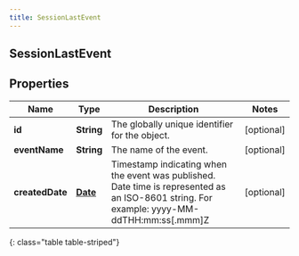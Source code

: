 ```yaml
---
title: SessionLastEvent
---
```


## SessionLastEvent

## Properties

| Name            | Type                                     | Description                                                                                                                                | Notes      |
| --------------- | ---------------------------------------- | ------------------------------------------------------------------------------------------------------------------------------------------ | ---------- |
| **id**          | <!----><!---->**String**<!---->          | The globally unique identifier for the object.                                                                                             | [optional] |
| **eventName**   | <!----><!---->**String**<!---->          | The name of the event.                                                                                                                     | [optional] |
| **createdDate** | <!----><!---->[**Date**](Date.md)<!----> | Timestamp indicating when the event was published. Date time is represented as an ISO-8601 string. For example: yyyy-MM-ddTHH:mm:ss[.mmm]Z | [optional] |

{: class="table table-striped"}
